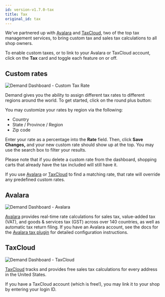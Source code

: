```yaml
---
id: version-v1.7.0-tax
title: Tax
original_id: tax
---
```

    
We've partnered up with [Avalara](https://www.avalara.com/) and [TaxCloud](https://taxcloud.net/), two of the top tax management services, to bring custom tax and sales tax calculations to all shop owners.

To enable custom taxes, or to link to your Avalara or TaxCloud account, click on the <i class="rui font-icon fa fa-university"></i> **Tax** card and toggle each feature on or off.

## Custom rates

![](/assets/admin-dashboard-tax-custom-rates.png "Demand Dashboard - Custom Tax Rate")

Demand gives you the ability to assign different tax rates to different regions around the world. To get started, click on the round plus button:

You may customize your rates by region via the following:

- Country
- State / Province / Region
- Zip code

Enter your rate as a percentage into the **Rate** field. Then, click **Save Changes,** and your new custom rate should show up at the top. You may use the search box to filter your results.

Please note that if you delete a custom rate from the dashboard, shopping carts that already have the tax included will still have it.

If you use [Avalara](https://www.avalara.com/) or [TaxCloud](https://taxcloud.net/) to find a matching rate, that rate will override any predefined custom rates.

## Avalara

![](/assets/admin-dashboard-tax-avalara.png "Demand Dashboard - Avalara")

[Avalara](https://www.avalara.com/) provides real-time rate calculations for sales tax, value-added tax (VAT), and goods & services tax (GST) across over 140 countries, as well as automatic tax return filing. If you have an Avalara account, see the docs for the [Avalara tax plugin](taxes-packages-avalara.md) for detailed configuration instructions.

## TaxCloud

![](/assets/admin-dashboard-tax-taxcloud.png "Demand Dashboard - TaxCloud")

[TaxCloud](https://taxcloud.net/) tracks and provides free sales tax calculations for every address in the United States.

If you have a TaxCloud account (which is free!), you may link it to your shop by entering your login ID.
